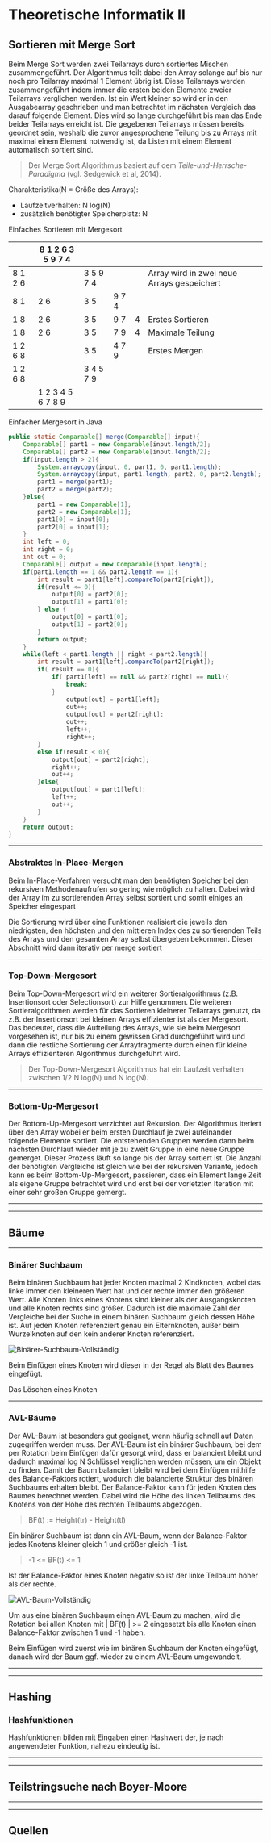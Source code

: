 # Theoretische Informatik II

## Sortieren mit Merge Sort


Beim Merge Sort werden zwei Teilarrays durch sortiertes Mischen zusammengeführt. Der Algorithmus teilt dabei den Array solange auf bis nur noch pro Teilarray maximal 1 Element übrig ist. Diese Teilarrays werden zusammengeführt indem immer die ersten beiden Elemente zweier Teilarrays verglichen werden. Ist ein Wert kleiner  so wird er in den Ausgabearray geschrieben und man betrachtet im nächsten Vergleich das darauf folgende Element. Dies wird so lange durchgeführt bis man das Ende beider Teilarrays erreicht ist. Die gegebenen Teilarrays müssen bereits geordnet sein, weshalb die zuvor angesprochene Teilung bis zu Arrays mit maximal einem Element notwendig ist, da Listen mit einem Element automatisch sortiert sind.
> Der Merge Sort Algorithmus basiert auf dem *Teile-und-Herrsche-Paradigma* (vgl. Sedgewick et al, 2014).


Charakteristika(N = Größe des Arrays):
* Laufzeitverhalten: N log(N)
* zusätzlich benötigter Speicherplatz: N


Einfaches Sortieren mit Mergesort

||   8 1 2 6 3 5 9 7 4  |  |   | | |
|----| --- | ----| ---| ---|---|
| 8 1 2 6 || 3 5 9 7 4 |||Array wird in zwei neue Arrays gespeichert|
| 8 1 | 2 6 | 3 5 | 9 7 4||
|1 8 | 2 6 | 3 5 | 9 7 | 4 |Erstes Sortieren|
|1 8 | 2 6 | 3 5 | 7 9 | 4 |Maximale Teilung
|1 2 6 8 || 3 5 | 4 7 9 ||Erstes Mergen 
|1 2 6 8 || 3 4 5 7 9 |
||1 2 3 4 5 6 7 8 9 |


Einfacher Mergesort in Java

```Java
public static Comparable[] merge(Comparable[] input){
	Comparable[] part1 = new Comparable[input.length/2];
	Comparable[] part2 = new Comparable[input.length/2];
	if(input.length > 2){
		System.arraycopy(input, 0, part1, 0, part1.length);
		System.arraycopy(input, part1.length, part2, 0, part2.length);
		part1 = merge(part1);
		part2 = merge(part2);
	}else{
		part1 = new Comparable[1];
		part2 = new Comparable[1];
		part1[0] = input[0];
		part2[0] = input[1];
	}
	int left = 0;
	int right = 0;
	int out = 0;
	Comparable[] output = new Comparable[input.length];
	if(part1.length == 1 && part2.length == 1){
		int result = part1[left].compareTo(part2[right]);
		if(result <= 0){
			output[0] = part2[0];
			output[1] = part1[0];
		} else {
			output[0] = part1[0];
			output[1] = part2[0];
		}
		return output;
	}
	while(left < part1.length || right < part2.length){
		int result = part1[left].compareTo(part2[right]);
		if( result == 0){
			if( part1[left] == null && part2[right] == null){
				break;
			}
				output[out] = part1[left];
				out++;
				output[out] = part2[right];
				out++;
				left++;
				right++;
		}
		else if(result < 0){
			output[out] = part2[right];
			right++;
			out++;
		}else{
			output[out] = part1[left];
			left++;
			out++;
		}
	}
	return output;
}
```

---
### Abstraktes In-Place-Mergen


Beim In-Place-Verfahren versucht man den benötigten Speicher bei den rekursiven Methodenaufrufen so gering wie möglich zu halten.
Dabei wird der Array im zu sortierenden Array selbst sortiert und somit einiges an Speicher eingespart


Die Sortierung wird über eine Funktionen realisiert die jeweils den niedrigsten, den höchsten und den mittleren Index des zu sortierenden Teils des Arrays und den gesamten Array selbst übergeben bekommen. Dieser Abschnitt wird dann iterativ per merge sortiert


---
### Top-Down-Mergesort


Beim Top-Down-Mergesort wird ein weiterer Sortieralgorithmus (z.B. Insertionsort oder Selectionsort) zur Hilfe genommen. Die weiteren Sortieralgorithmen werden für das Sortieren kleinerer Teilarrays genutzt, da z.B. der Insertionsort bei kleinen Arrays effizienter ist als der Mergesort.
Das bedeutet, dass die Aufteilung des Arrays, wie sie beim Mergesort vorgesehen ist, nur bis zu einem gewissen Grad durchgeführt wird und dann die restliche Sortierung der Arrayfragmente durch einen für kleine Arrays effizienteren Algorithmus durchgeführt wird.


>Der Top-Down-Mergesort Algorithmus hat ein Laufzeit verhalten zwischen 1/2 N log(N) und N log(N). 


---
### Bottom-Up-Mergesort


Der Bottom-Up-Mergesort verzichtet auf Rekursion. Der Algorithmus iteriert über den Array wobei er beim ersten Durchlauf je zwei aufeinander folgende Elemente sortiert. Die entstehenden Gruppen werden dann beim nächsten Durchlauf wieder mit je zu zweit Gruppe in eine neue Gruppe gemerget. Dieser Prozess läuft so lange bis der Array sortiert ist. Die Anzahl der benötigten Vergleiche ist gleich wie bei der rekursiven Variante, jedoch kann es beim Bottom-Up-Mergesort, passieren, dass ein Element lange Zeit als eigene Gruppe betrachtet wird und erst bei der vorletzten Iteration mit einer sehr großen Gruppe gemergt. 


---
---
## Bäume

---
### Binärer Suchbaum


Beim binären Suchbaum hat jeder Knoten maximal 2 Kindknoten, wobei das linke immer den kleineren Wert hat und der rechte immer den größeren Wert. Alle Knoten links eines Knotens sind kleiner als der Ausgangsknoten und alle Knoten rechts sind größer. Dadurch ist die maximale Zahl der Vergleiche bei der Suche in einem binären Suchbaum gleich dessen Höhe ist. Auf jeden Knoten referenziert genau ein Elternknoten, außer beim Wurzelknoten auf den kein anderer Knoten referenziert. 

![Binärer-Suchbaum-Vollständig](/Binärer_Suchbaum.png)

Beim Einfügen eines Knoten wird dieser in der Regel als Blatt des Baumes eingefügt.

Das Löschen eines Knoten 


---

### AVL-Bäume


Der AVL-Baum ist besonders gut geeignet, wenn häufig schnell auf Daten zugegriffen werden muss.
Der AVL-Baum ist ein binärer Suchbaum, bei dem per Rotation beim Einfügen dafür gesorgt wird, dass er balanciert bleibt und dadurch maximal log N Schlüssel verglichen werden müssen, um ein Objekt zu finden. 
Damit der Baum balanciert bleibt wird bei dem Einfügen mithilfe des Balance-Faktors rotiert, wodurch die balancierte Struktur des binären Suchbaums erhalten bleibt.
Der Balance-Faktor kann für jeden Knoten des Baumes berechnet werden. Dabei wird die Höhe des linken Teilbaums des Knotens von der Höhe des rechten Teilbaums abgezogen.


> BF(t) := Height(tr) - Height(tl)

Ein binärer Suchbaum ist dann ein AVL-Baum, wenn der Balance-Faktor jedes Knotens kleiner gleich 1 und größer gleich -1 ist.

> -1 <= BF(t) <= 1

Ist der Balance-Faktor eines Knoten negativ so ist der linke Teilbaum höher als der rechte.

![AVL-Baum-Vollständig](/AVL-Baum.png)

Um aus eine binären Suchbaum einen AVL-Baum zu machen, wird die Rotation bei allen Knoten mit | BF(t) | >= 2 eingesetzt bis alle Knoten einen Balance-Faktor zwischen 1 und -1 haben.

Beim Einfügen wird zuerst wie im binären Suchbaum der Knoten eingefügt, danach wird der Baum ggf. wieder zu einem AVL-Baum umgewandelt.


---
---


## Hashing


### Hashfunktionen

Hashfunktionen bilden mit Eingaben einen Hashwert der, je nach angewendeter Funktion, nahezu eindeutig ist. 

---
---

## Teilstringsuche nach Boyer-Moore


---
---


## Quellen

